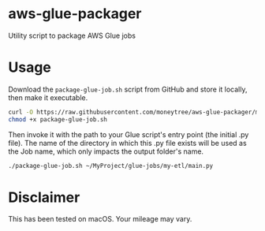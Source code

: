 # aws-glue-packager

Utility script to package AWS Glue jobs

# Usage

Download the `package-glue-job.sh` script from GitHub and store it locally, then make it executable.

```sh
curl -O https://raw.githubusercontent.com/moneytree/aws-glue-packager/main/package-glue-job.sh
chmod +x package-glue-job.sh
```

Then invoke it with the path to your Glue script's entry point (the initial .py file).
The name of the directory in which this .py file exists will be used as the Job name,
which only impacts the output folder's name.

```sh
./package-glue-job.sh ~/MyProject/glue-jobs/my-etl/main.py
```

# Disclaimer

This has been tested on macOS. Your mileage may vary.
